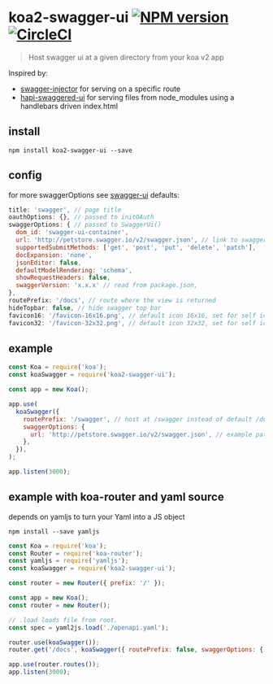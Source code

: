 # koa2-swagger-ui [![NPM version][npm-image]][npm-url] [![CircleCI](https://circleci.com/gh/scttcper/koa2-swagger-ui.svg?style=svg)](https://circleci.com/gh/scttcper/koa2-swagger-ui)

[npm-image]: https://img.shields.io/npm/v/koa2-swagger-ui.svg
[npm-url]: https://npmjs.org/package/koa2-swagger-ui
[travis-img]: https://api.travis-ci.org/scttcper/koa2-swagger-ui.svg?branch=master
[travis-url]: https://travis-ci.org/scttcper/koa2-swagger-ui
[coverage-img]: https://codecov.io/gh/scttcper/koa2-swagger-ui/branch/master/graph/badge.svg
[coverage-url]: https://codecov.io/gh/scttcper/koa2-swagger-ui

> Host swagger ui at a given directory from your koa v2 app

Inspired by:

* [swagger-injector](https://github.com/johnhof/swagger-injector) for serving on a specific route
* [hapi-swaggered-ui](https://github.com/z0mt3c/hapi-swaggered-ui) for serving files from node_modules using a handlebars driven index.html

## install

```
npm install koa2-swagger-ui --save
```

## config

for more swaggerOptions see [swagger-ui](https://github.com/swagger-api/swagger-ui#swaggerui)
defaults:

```javascript
title: 'swagger', // page title
oauthOptions: {}, // passed to initOAuth
swaggerOptions: { // passed to SwaggerUi()
  dom_id: 'swagger-ui-container',
  url: 'http://petstore.swagger.io/v2/swagger.json', // link to swagger.json
  supportedSubmitMethods: ['get', 'post', 'put', 'delete', 'patch'],
  docExpansion: 'none',
  jsonEditor: false,
  defaultModelRendering: 'schema',
  showRequestHeaders: false,
  swaggerVersion: 'x.x.x' // read from package.json,
},
routePrefix: '/docs', // route where the view is returned
hideTopbar: false, // hide swagger top bar
favicon16: '/favicon-16x16.png', // default icon 16x16, set for self icon
favicon32: '/favicon-32x32.png', // default icon 32x32, set for self icon
```

## example

```javascript
const Koa = require('koa');
const koaSwagger = require('koa2-swagger-ui');

const app = new Koa();

app.use(
  koaSwagger({
    routePrefix: '/swagger', // host at /swagger instead of default /docs
    swaggerOptions: {
      url: 'http://petstore.swagger.io/v2/swagger.json', // example path to json
    },
  }),
);

app.listen(3000);
```

## example with koa-router and yaml source
depends on yamljs to turn your Yaml into a JS object
```
npm install --save yamljs
```
```javascript
const Koa = require('koa');
const Router = require('koa-router');
const yamljs = require('yamljs');
const koaSwagger = require('koa2-swagger-ui');

const router = new Router({ prefix: '/' });

const app = new Koa();
const router = new Router();

// .load loads file from root.
const spec = yaml2js.load('./openapi.yaml');

router.use(koaSwagger());
router.get('/docs', koaSwagger({ routePrefix: false, swaggerOptions: { spec } }));

app.use(router.routes());
app.listen(3000);
```
